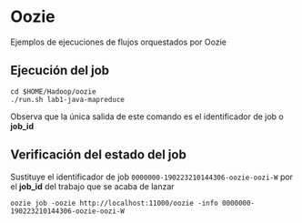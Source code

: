 # Oozie

Ejemplos de ejecuciones de flujos orquestados por Oozie


## Ejecución del job

```
cd $HOME/Hadoop/oozie
./run.sh lab1-java-mapreduce
```

Observa que la única salida de este comando es el identificador de job o **job_id**

## Verificación del estado del job

Sustituye el identificador de job `0000000-190223210144306-oozie-oozi-W` por el **job_id** del trabajo que se acaba de lanzar

```
oozie job -oozie http://localhost:11000/oozie -info 0000000-190223210144306-oozie-oozi-W
```